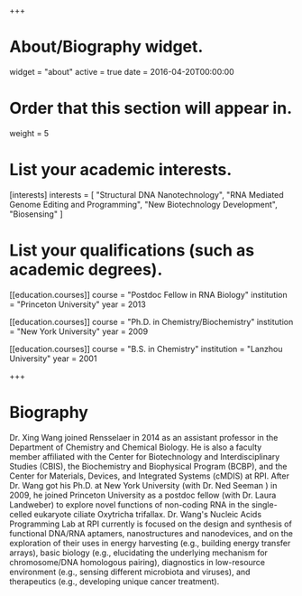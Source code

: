 +++
# About/Biography widget.
widget = "about"
active = true
date = 2016-04-20T00:00:00

# Order that this section will appear in.
weight = 5

# List your academic interests.
[interests]
  interests = [
    "Structural DNA Nanotechnology",
    "RNA Mediated Genome Editing and Programming",
    "New Biotechnology Development",
    "Biosensing"
  ]

# List your qualifications (such as academic degrees).
[[education.courses]]
  course = "Postdoc Fellow in RNA Biology"
  institution = "Princeton University"
  year = 2013

[[education.courses]]
  course = "Ph.D. in Chemistry/Biochemistry"
  institution = "New York University"
  year = 2009

[[education.courses]]
  course = "B.S. in Chemistry"
  institution = "Lanzhou University"
  year = 2001
 
+++

# Biography

Dr. Xing Wang joined Rensselaer in 2014 as an assistant professor in the Department of Chemistry and Chemical Biology. He is also a faculty member affiliated with the Center for Biotechnology and Interdisciplinary Studies (CBIS), the Biochemistry and Biophysical Program (BCBP), and the Center for Materials, Devices, and Integrated Systems (cMDIS) at RPI. After Dr. Wang got his Ph.D. at New York University (with Dr. Ned Seeman ) in 2009, he joined Princeton University as a postdoc fellow (with Dr. Laura Landweber) to explore novel functions of non-coding RNA in the single-celled eukaryote ciliate Oxytricha trifallax. Dr. Wang's Nucleic Acids Programming Lab at RPI currently is focused on the design and synthesis of functional DNA/RNA aptamers, nanostructures and nanodevices, and on the exploration of their uses in energy harvesting (e.g., building energy transfer arrays), basic biology (e.g., elucidating the underlying mechanism for chromosome/DNA homologous pairing), diagnostics in low-resource environment (e.g., sensing different microbiota and viruses), and therapeutics (e.g., developing unique cancer treatment).
